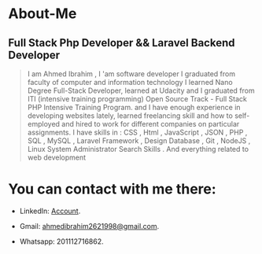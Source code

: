 # About-Me

## Full Stack Php Developer  &amp;&amp; Laravel Backend Developer

> I am Ahmed Ibrahim , I 'am software developer I graduated from faculty of computer and information technology I learned Nano Degree Full-Stack Developer, learned at Udacity and I graduated from ITI (intensive training programming) Open Source Track - Full Stack PHP Intensive Training Program. 
and I have enough experience in developing websites 
lately, learned freelancing skill and how to self-employed and hired to work for different companies on particular assignments.
I have skills in :
CSS , Html , JavaScript , JSON , PHP , SQL , MySQL , Laravel Framework , Design Database , Git , NodeJS , Linux System Administrator Search Skills . And everything related to web development



# You can contact with me there:

- LinkedIn: [Account](https://www.linkedin.com/in/ahmed-ibrahim-86a36b176/).

- Gmail: ahmedibrahim2621998@gmail.com.

- Whatsapp: 201112716862.


